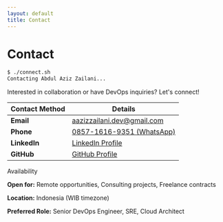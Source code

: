 ```yaml
---
layout: default
title: Contact
---
```


# Contact

```bash
$ ./connect.sh
Contacting Abdul Aziz Zailani...
```

Interested in collaboration or have DevOps inquiries? Let's connect!

<div class="contact-table">
    <table>
        <thead>
            <tr>
                <th><i class="fas fa-comments"></i> Contact Method</th>
                <th><i class="fas fa-info-circle"></i> Details</th>
            </tr>
        </thead>
        <tbody>
            <tr>
                <td><i class="fas fa-envelope"></i> <strong>Email</strong></td>
                <td><a href="mailto:aazizzailani.dev@gmail.com"><i class="far fa-envelope"></i> aazizzailani.dev@gmail.com</a></td>
            </tr>
            <tr>
                <td><i class="fas fa-phone"></i> <strong>Phone</strong></td>
                <td><a href="https://wa.me/6285716169351"><i class="fab fa-whatsapp"></i> 0857-1616-9351 (WhatsApp)</a></td>
            </tr>
            <tr>
                <td><i class="fab fa-linkedin"></i> <strong>LinkedIn</strong></td>
                <td><a href="https://linkedin.com/in/aazizzailani" target="_blank"><i class="fab fa-linkedin"></i> LinkedIn Profile</a></td>
            </tr>
            <tr>
                <td><i class="fab fa-github"></i> <strong>GitHub</strong></td>
                <td><a href="https://github.com/azizzailani" target="_blank"><i class="fab fa-github"></i> GitHub Profile</a></td>
            </tr>
        </tbody>
    </table>
</div>

<div class="accordion-section">
  <div class="accordion-header" data-accordion="availability">
    <div class="accordion-title">
      <i class="fas fa-calendar-check"></i>
      <span>Availability</span>
    </div>
    <i class="fas fa-chevron-down accordion-icon"></i>
  </div>
  <div class="accordion-content">
    <p><i class="fas fa-clock"></i> <strong>Open for:</strong> Remote opportunities, Consulting projects, Freelance contracts</p>
    <p><i class="fas fa-globe"></i> <strong>Location:</strong> Indonesia (WIB timezone)</p>
    <p><i class="fas fa-briefcase"></i> <strong>Preferred Role:</strong> Senior DevOps Engineer, SRE, Cloud Architect</p>
  </div>
</div>
